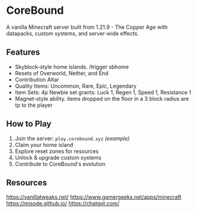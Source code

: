 # CoreBound
A vanilla Minecraft server built from 1.21.9 - The Copper Age with datapacks, custom systems, and server-wide effects.

## Features
- Skyblock-style home islands. /trigger sbhome
- Resets of Overworld, Nether, and End
- Contribution Altar
- Quality Items: Uncommon, Rare, Epic, Legendary
- Item Sets: 4p Newbie set grants: Luck 1, Regen 1, Speed 1, Resistance 1
- Magnet-style ability. items dropped on the floor in a 3 block radius are tp to the player

## How to Play
1. Join the server: `play.corebound.xyz` *(example)*
2. Claim your home island
3. Explore reset zones for resources
4. Unlock & upgrade custom systems
5. Contribute to CoreBound's evolution

## Resources
https://vanillatweaks.net/
https://www.gamergeeks.net/apps/minecraft
https://misode.github.io/
https://chatgpt.com/
